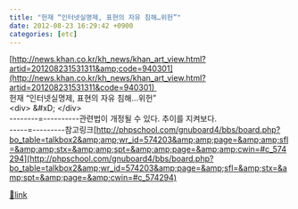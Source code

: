 ```yaml
---
title: "헌재 “인터넷실명제, 표현의 자유 침해…위헌”"
date: 2012-08-23 16:29:42 +0900
categories: [etc]
---
```


[http://news.khan.co.kr/kh_news/khan_art_view.html?artid=201208231531311&amp;code=940301](http://news.khan.co.kr/kh_news/khan_art_view.html?artid=201208231531311&code=940301)   
헌재 “인터넷실명제, 표현의 자유 침해…위헌”  
&lt;div&gt;  &amp;#xD;
&lt;/div&gt;  
--------=----------관련법이 개정될 수 있다. 추이를 지켜보다.  
-----=---------참고링크[http://phpschool.com/gnuboard4/bbs/board.php?bo_table=talkbox2&amp;amp;wr_id=574203&amp;amp;page=&amp;amp;sfl=&amp;amp;stx=&amp;amp;spt=&amp;amp;page=&amp;amp;cwin=#c_574294](http://phpschool.com/gnuboard4/bbs/board.php?bo_table=talkbox2&amp;wr_id=574203&amp;page=&amp;sfl=&amp;stx=&amp;spt=&amp;page=&amp;cwin=#c_574294)


[🔗link](http://www.mins01.com/mh/tech/read/793)